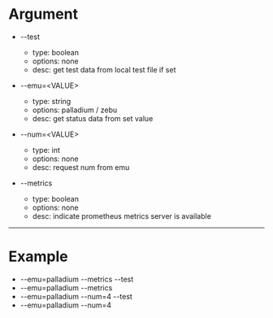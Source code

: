 # Argument
* --test
  * type: boolean
  * options: none
  * desc: get test data from local test file if set

* --emu=\<VALUE>
  * type: string
  * options: palladium / zebu
  * desc: get status data from set value

* --num=\<VALUE>
  * type: int
  * options: none
  * desc: request num from emu

* --metrics
  * type: boolean
  * options: none
  * desc: indicate prometheus metrics server is available

---

# Example

* --emu=palladium --metrics --test
* --emu=palladium --metrics
* --emu=palladium --num=4 --test
* --emu=palladium --num=4

